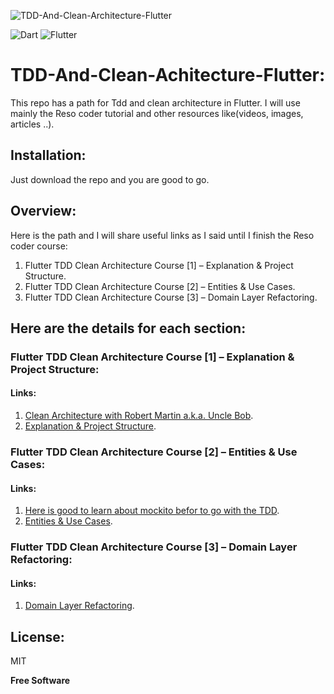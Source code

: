 ![TDD-And-Clean-Architecture-Flutter](https://user-images.githubusercontent.com/36957530/159905310-5bcb18c8-5ecf-40ee-9242-e79cb0a24902.png)

![Dart](https://img.shields.io/badge/dart-%230175C2.svg?style=for-the-badge&logo=dart&logoColor=white) 
![Flutter](https://img.shields.io/badge/Flutter-%2302569B.svg?style=for-the-badge&logo=Flutter&logoColor=white)

# TDD-And-Clean-Achitecture-Flutter:

This repo has a path for Tdd and clean architecture in Flutter.
I will use mainly the Reso coder tutorial and other resources like(videos, images, articles ..).

## Installation:

Just download the repo and you are good to go.

## Overview:

Here is the path and I will share useful links as I said until I finish the Reso coder course:

1. Flutter TDD Clean Architecture Course [1] – Explanation & Project Structure.
2. Flutter TDD Clean Architecture Course [2] – Entities & Use Cases.
3. Flutter TDD Clean Architecture Course [3] – Domain Layer Refactoring.


## Here are the details for each section:

### Flutter TDD Clean Architecture Course [1] – Explanation & Project Structure:
 
#### Links:
 1. [Clean Architecture with Robert Martin a.k.a. Uncle Bob](https://www.youtube.com/watch?v=ekBWizEpyvo&t=965s&ab_channel=OtavioLemos).
 2. [Explanation & Project Structure](https://resocoder.com/2019/08/27/flutter-tdd-clean-architecture-course-1-explanation-project-structure/).
 

###  Flutter TDD Clean Architecture Course [2] – Entities & Use Cases:
 
#### Links:
 1. [Here is good to learn about mockito befor to go with the TDD](https://pub.dev/documentation/mockito/latest/).
 2. [Entities & Use Cases](https://resocoder.com/2019/08/29/flutter-tdd-clean-architecture-course-2-entities-use-cases/).
 
 
 
###  Flutter TDD Clean Architecture Course [3] – Domain Layer Refactoring:
 
#### Links:
 1. [Domain Layer Refactoring](https://resocoder.com/2019/09/02/flutter-tdd-clean-architecture-course-3-domain-layer-refactoring/).
 
 
## License:

MIT

**Free Software**
